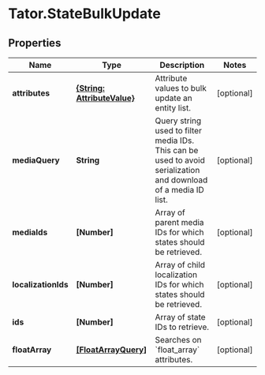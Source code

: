 # Tator.StateBulkUpdate

## Properties

Name | Type | Description | Notes
------------ | ------------- | ------------- | -------------
**attributes** | [**{String: AttributeValue}**](AttributeValue.md) | Attribute values to bulk update an entity list. | [optional] 
**mediaQuery** | **String** | Query string used to filter media IDs. This can be used to avoid serialization and download of a media ID list. | [optional] 
**mediaIds** | **[Number]** | Array of parent media IDs for which states should be retrieved. | [optional] 
**localizationIds** | **[Number]** | Array of child localization IDs for which states should be retrieved. | [optional] 
**ids** | **[Number]** | Array of state IDs to retrieve. | [optional] 
**floatArray** | [**[FloatArrayQuery]**](FloatArrayQuery.md) | Searches on &#x60;float_array&#x60; attributes. | [optional] 


